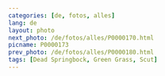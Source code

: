 ```yaml
---
categories: [de, fotos, alles]
lang: de
layout: photo
next_photo: /de/fotos/alles/P0000170.html
picname: P0000173
prev_photo: /de/fotos/alles/P0000180.html
tags: [Dead Springbock, Green Grass, Scut]
---
```

